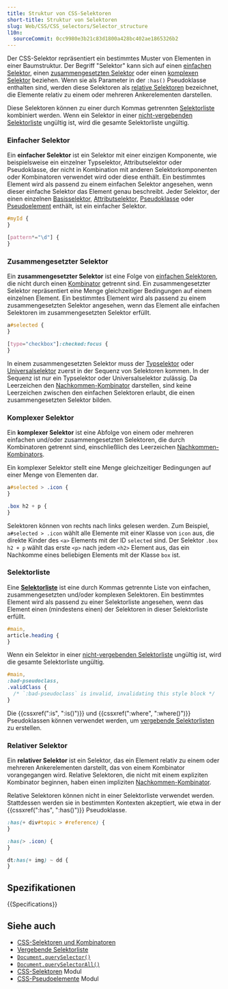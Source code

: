 ```yaml
---
title: Struktur von CSS-Selektoren
short-title: Struktur von Selektoren
slug: Web/CSS/CSS_selectors/Selector_structure
l10n:
  sourceCommit: 0cc9980e3b21c83d1800a428bc402ae1865326b2
---
```


Der CSS-Selektor repräsentiert ein bestimmtes Muster von Elementen in einer Baumstruktur. Der Begriff "Selektor" kann sich auf einen [einfachen Selektor](#einfacher_selektor), einen [zusammengesetzten Selektor](#zusammengesetzter_selektor) oder einen [komplexen Selektor](#komplexer_selektor) beziehen. Wenn sie als Parameter in der `:has()` Pseudoklasse enthalten sind, werden diese Selektoren als [relative Selektoren](#relativer_selektor) bezeichnet, die Elemente relativ zu einem oder mehreren Ankerelementen darstellen.

Diese Selektoren können zu einer durch Kommas getrennten [Selektorliste](#selektorliste) kombiniert werden. Wenn ein Selektor in einer [nicht-vergebenden Selektorliste](/de/docs/Web/CSS/Selector_list#valid_and_invalid_selector_lists) ungültig ist, wird die gesamte Selektorliste ungültig.

### Einfacher Selektor

Ein **einfacher Selektor** ist ein Selektor mit einer einzigen Komponente, wie beispielsweise ein einzelner Typselektor, Attributselektor oder Pseudoklasse, der nicht in Kombination mit anderen Selektorkomponenten oder Kombinatoren verwendet wird oder diese enthält. Ein bestimmtes Element wird als passend zu einem einfachen Selektor angesehen, wenn dieser einfache Selektor das Element genau beschreibt. Jeder Selektor, der einen einzelnen [Basisselektor](/de/docs/Web/CSS/CSS_selectors/Selectors_and_combinators#basic_selectors), [Attributselektor](/de/docs/Web/CSS/Attribute_selectors), [Pseudoklasse](/de/docs/Web/CSS/Pseudo-classes) oder [Pseudoelement](/de/docs/Web/CSS/Pseudo-elements) enthält, ist ein einfacher Selektor.

```css
#myId {
}

[pattern*="\d"] {
}
```

### Zusammengesetzter Selektor

Ein **zusammengesetzter Selektor** ist eine Folge von [einfachen Selektoren](#einfacher_selektor), die nicht durch einen [Kombinator](/de/docs/Web/CSS/CSS_selectors/Selectors_and_combinators#combinators) getrennt sind. Ein zusammengesetzter Selektor repräsentiert eine Menge gleichzeitiger Bedingungen auf einem einzelnen Element. Ein bestimmtes Element wird als passend zu einem zusammengesetzten Selektor angesehen, wenn das Element alle einfachen Selektoren im zusammengesetzten Selektor erfüllt.

```css
a#selected {
}

[type="checkbox"]:checked:focus {
}
```

In einem zusammengesetzten Selektor muss der [Typselektor](/de/docs/Web/CSS/Type_selectors) oder [Universalselektor](/de/docs/Web/CSS/Universal_selectors) zuerst in der Sequenz von Selektoren kommen. In der Sequenz ist nur ein Typselektor oder Universalselektor zulässig. Da Leerzeichen den [Nachkommen-Kombinator](/de/docs/Web/CSS/Descendant_combinator) darstellen, sind keine Leerzeichen zwischen den einfachen Selektoren erlaubt, die einen zusammengesetzten Selektor bilden.

### Komplexer Selektor

Ein **komplexer Selektor** ist eine Abfolge von einem oder mehreren einfachen und/oder zusammengesetzten Selektoren, die durch Kombinatoren getrennt sind, einschließlich des Leerzeichen [Nachkommen-Kombinators](/de/docs/Web/CSS/Descendant_combinator).

Ein komplexer Selektor stellt eine Menge gleichzeitiger Bedingungen auf einer Menge von Elementen dar.

```css
a#selected > .icon {
}

.box h2 + p {
}
```

Selektoren können von rechts nach links gelesen werden. Zum Beispiel, `a#selected > .icon` wählt alle Elemente mit einer Klasse von `icon` aus, die direkte Kinder des `<a>` Elements mit der ID `selected` sind. Der Selektor `.box h2 + p` wählt das erste `<p>` nach jedem `<h2>` Element aus, das ein Nachkomme eines beliebigen Elements mit der Klasse `box` ist.

### Selektorliste

Eine [**Selektorliste**](/de/docs/Web/CSS/Selector_list) ist eine durch Kommas getrennte Liste von einfachen, zusammengesetzten und/oder komplexen Selektoren. Ein bestimmtes Element wird als passend zu einer Selektorliste angesehen, wenn das Element einen (mindestens einen) der Selektoren in dieser Selektorliste erfüllt.

```css
#main,
article.heading {
}
```

Wenn ein Selektor in einer [nicht-vergebenden Selektorliste](/de/docs/Web/CSS/Selector_list#valid_and_invalid_selector_lists) ungültig ist, wird die gesamte Selektorliste ungültig.

```css
#main,
:bad-pseudoclass,
.validClass {
  /* `:bad-pseudoclass` is invalid, invalidating this style block */
}
```

Die {{cssxref(":is", ":is()")}} und {{cssxref(":where", ":where()")}} Pseudoklassen können verwendet werden, um [vergebende Selektorlisten](/de/docs/Web/CSS/Selector_list#forgiving_selector_list) zu erstellen.

### Relativer Selektor

Ein **relativer Selektor** ist ein Selektor, das ein Element relativ zu einem oder mehreren Ankerelementen darstellt, das von einem Kombinator vorangegangen wird. Relative Selektoren, die nicht mit einem expliziten Kombinator beginnen, haben einen impliziten [Nachkommen-Kombinator](/de/docs/Web/CSS/Descendant_combinator).

Relative Selektoren können nicht in einer Selektorliste verwendet werden. Stattdessen werden sie in bestimmten Kontexten akzeptiert, wie etwa in der {{cssxref(":has", ":has()")}} Pseudoklasse.

```css
:has(+ div#topic > #reference) {
}

:has(> .icon) {
}

dt:has(+ img) ~ dd {
}
```

## Spezifikationen

{{Specifications}}

## Siehe auch

- [CSS-Selektoren und Kombinatoren](/de/docs/Web/CSS/CSS_selectors/Selectors_and_combinators)
- [Vergebende Selektorliste](/de/docs/Web/CSS/Selector_list#forgiving_selector_list)
- [`Document.querySelector()`](/de/docs/Web/API/Document/querySelector)
- [`Document.querySelectorAll()`](/de/docs/Web/API/Document/querySelectorAll)
- [CSS-Selektoren](/de/docs/Web/CSS/CSS_selectors) Modul
- [CSS-Pseudoelemente](/de/docs/Web/CSS/CSS_pseudo-elements) Modul
